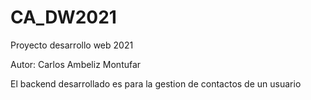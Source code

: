 # CA_DW2021
Proyecto desarrollo web 2021

Autor: Carlos Ambeliz Montufar

El backend desarrollado es para la gestion de contactos de un usuario

